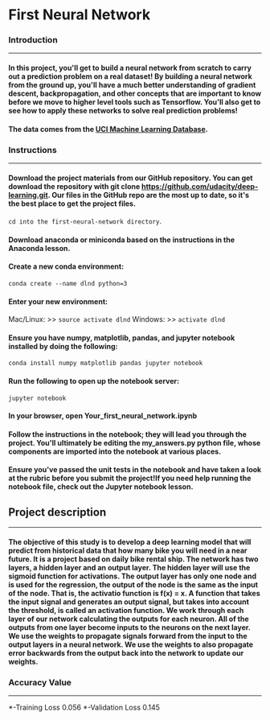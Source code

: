# First Neural Network

### Introduction
---
#### In this project, you'll get to build a neural network from scratch to carry out a prediction problem on a real dataset! By building a neural network from the ground up, you'll have a much better understanding of gradient descent, backpropagation, and other concepts that are important to know before we move to higher level tools such as Tensorflow. You'll also get to see how to apply these networks to solve real prediction problems!

#### The data comes from the [UCI Machine Learning Database](https://archive.ics.uci.edu/ml/datasets/Bike+Sharing+Dataset).

### Instructions
---
#### Download the project materials from our GitHub repository. You can get download the repository with git clone https://github.com/udacity/deep-learning.git. Our files in the GitHub repo are the most up to date, so it's the best place to get the project files.
```cd into the first-neural-network directory```.
#### Download anaconda or miniconda based on the instructions in the Anaconda lesson.
#### Create a new conda environment:
```conda create --name dlnd python=3```
#### Enter your new environment:
Mac/Linux: >> ```source activate dlnd```
Windows: >> ```activate dlnd```

#### Ensure you have numpy, matplotlib, pandas, and jupyter notebook installed by doing the following:
```conda install numpy matplotlib pandas jupyter notebook```

#### Run the following to open up the notebook server:
```jupyter notebook```

#### In your browser, open Your_first_neural_network.ipynb
#### Follow the instructions in the notebook; they will lead you through the project. You'll ultimately be editing the my_answers.py python file, whose components are imported into the notebook at various places.
#### Ensure you've passed the unit tests in the notebook and have taken a look at the rubric before you submit the project!If you need help running the notebook file, check out the Jupyter notebook lesson.

## Project description
---

#### The objective of this study is to develop a deep learning model that will predict from historical data that how many bike you will need in a near future. It is a project based on daily bike rental ship. The network has two layers, a hidden layer and an output layer. The hidden layer will use the sigmoid function for activations. The output layer has only one node and is used for the regression, the output of the node is the same as the input of the node. That is, the activatio function is f(x) = x. A function that takes the input signal and generates an output signal, but takes into account the threshold, is called an activation function. We work through each layer of our network calculating the outputs for each neuron. All of the outputs from one layer become inputs to the neurons on the next layer. We use the weights to propagate signals forward from the input to the output layers in a neural network. We use the weights to also propagate error backwards from the output back into the network to update our weights.

### Accuracy Value
---
*-Training Loss 0.056
*-Validation Loss 0.145


